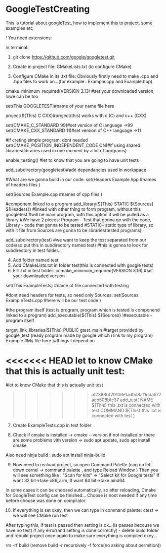 # GoogleTestCreating
This is tutorial about googleTest, how to implement this to project, some examples etc

! You need extensions: 

In terminal:
1. git clone https://github.com/google/googletest.git

2. Create in project file: CMakeLists.txt (to configure CMake)

3. Configure CMake in its .txt file:
Obviously firstly need to make .cpp and .hpp files to work on...(for example : Example.cpp and Example.hpp)

cmake_minimum_required(VERSION 3.13) #set your downloaded version, lowe can be too

set(This GOOGLETEST)#name of your name file here 

project(${This} C CXX)#project(this) works with c (C) and c++ (CXX)

set(CMAKE_C_STANDARD 99)#set version of C language ->99
set(CMAKE_CXX_STANDARD 11)#set version of C++ language ->11

#if creting simple program, dont needed
set(CMAKE_POSITION_INDEPENDENT_CODE ON)#if using shared libraries(libraries used in one moment by a lot of programs)

enable_testing() #let to know that you are going to have unit tests

add_subdirectory(googletest)#add dependancies used in workspace

#What are we gonna build in our code:
set(Headers
    Example.hpp #names of headers files
)

set(Sources
    Example.cpp #names of cpp files
)

#component linked to a program
add_library(${This} STATIC ${Sources} ${Headers}) #linked with other thing to form program, without this googletest
#will be main program, with this option it will be pulled as a library
#We have 2 pieces: Program - Test that gonna go with the code, Library - code that gonna to be tested
#STATIC- static type of library, so with it file from Sources are gonna to be libraries(tested programs)

add_subdirectory(test) #we want to keep the test separated from our code(so put this in subdirectory named test)
#this is gonna to look for subdirectory in test folder...


4. Add folder named test
5. Add CMakeLists.txt in folder test(this is connected with google tests)
6. Fill .txt in test folder:
ccmake_minimum_required(VERSION 3.16) #set your downloaded version

set(This ExampleTests) #name of file connected with testing

#dont need headers for tests, so need only Sources:
set(Sources
    ExampleTests.cpp #here will be our test code
)

#the program itself (test is program, program which is tested is componend linked to a program)
add_executable(${This} ${Sources} )#executable - program itself

target_link_libraries(${This} PUBLIC 
gtest_main #target provided by google_test (ready program made by google which i link to my program)
Example #My file here
)#things I depend on

<<<<<<< HEAD
let to know CMake that this is actually unit test:
=======
#let to know CMake that this is actually unit test
>>>>>>> af7388bf20106e1ad0d8af1dda577acb508bfc37
add_test(
    NAME ${This} this .txt is connected with test
    COMMAND ${This} this .txt is connected with test
)

7. Create ExampleTests.cpp in test folder

8. Check if cmake is installed -> cmake --version
if not installed or there are some problems vith version -> sudo apt update,
sudo apt install cmake

Also need ninja build : sudo apt install ninja-build

9. Now need to reaload project, so open Command Palette (cog on left down cornel -> command palette , and type Reload Window )
Then you will see something like : "Scan for kits" -> "Select kit for Google tests"
If want 32 bit->take x86_arm,
If want 64 bit->take amd64

In some cases it can be choosed automatically, so after reloading, Cmake for GoogleTest config can be finished...
Choose is noot needed if any time before choose was done on compilator

10. If everything is set okey, then we can type in command palette:
ctest -> we will see CMake run test 

After typing this, if test is passed then setting is ok...(is passes becouse we have no test)
If any error(and setting is done correctly) - delete build folder and rebuild project once again
to make sure everything is compiled okey...

rm -rf build (remove build -r recursively -f force(no asking about permition))





